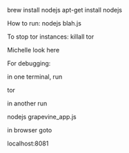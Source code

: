 brew install nodejs
apt-get install nodejs

How to run:
nodejs blah.js


To stop tor instances:
killall tor



Michelle look here






For debugging:

in one terminal, run

tor


in another run 

nodejs grapevine_app.js

in browser goto

localhost:8081



